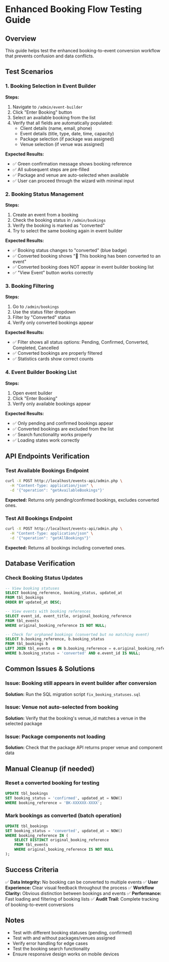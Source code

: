 # Enhanced Booking Flow Testing Guide

## Overview

This guide helps test the enhanced booking-to-event conversion workflow that prevents confusion and data conflicts.

## Test Scenarios

### 1. **Booking Selection in Event Builder**

**Steps:**

1. Navigate to `/admin/event-builder`
2. Click "Enter Booking" button
3. Select an available booking from the list
4. Verify that all fields are automatically populated:
   - Client details (name, email, phone)
   - Event details (title, type, date, time, capacity)
   - Package selection (if package was assigned)
   - Venue selection (if venue was assigned)

**Expected Results:**

- ✅ Green confirmation message shows booking reference
- ✅ All subsequent steps are pre-filled
- ✅ Package and venue are auto-selected when available
- ✅ User can proceed through the wizard with minimal input

### 2. **Booking Status Management**

**Steps:**

1. Create an event from a booking
2. Check the booking status in `/admin/bookings`
3. Verify the booking is marked as "converted"
4. Try to select the same booking again in event builder

**Expected Results:**

- ✅ Booking status changes to "converted" (blue badge)
- ✅ Converted booking shows "🔄 This booking has been converted to an event"
- ✅ Converted booking does NOT appear in event builder booking list
- ✅ "View Event" button works correctly

### 3. **Booking Filtering**

**Steps:**

1. Go to `/admin/bookings`
2. Use the status filter dropdown
3. Filter by "Converted" status
4. Verify only converted bookings appear

**Expected Results:**

- ✅ Filter shows all status options: Pending, Confirmed, Converted, Completed, Cancelled
- ✅ Converted bookings are properly filtered
- ✅ Statistics cards show correct counts

### 4. **Event Builder Booking List**

**Steps:**

1. Open event builder
2. Click "Enter Booking"
3. Verify only available bookings appear

**Expected Results:**

- ✅ Only pending and confirmed bookings appear
- ✅ Converted bookings are excluded from the list
- ✅ Search functionality works properly
- ✅ Loading states work correctly

## API Endpoints Verification

### Test Available Bookings Endpoint

```bash
curl -X POST http://localhost/events-api/admin.php \
  -H "Content-Type: application/json" \
  -d '{"operation": "getAvailableBookings"}'
```

**Expected:** Returns only pending/confirmed bookings, excludes converted ones.

### Test All Bookings Endpoint

```bash
curl -X POST http://localhost/events-api/admin.php \
  -H "Content-Type: application/json" \
  -d '{"operation": "getAllBookings"}'
```

**Expected:** Returns all bookings including converted ones.

## Database Verification

### Check Booking Status Updates

```sql
-- View booking statuses
SELECT booking_reference, booking_status, updated_at
FROM tbl_bookings
ORDER BY updated_at DESC;

-- View events with booking references
SELECT event_id, event_title, original_booking_reference
FROM tbl_events
WHERE original_booking_reference IS NOT NULL;

-- Check for orphaned bookings (converted but no matching event)
SELECT b.booking_reference, b.booking_status
FROM tbl_bookings b
LEFT JOIN tbl_events e ON b.booking_reference = e.original_booking_reference
WHERE b.booking_status = 'converted' AND e.event_id IS NULL;
```

## Common Issues & Solutions

### Issue: Booking still appears in event builder after conversion

**Solution:** Run the SQL migration script `fix_booking_statuses.sql`

### Issue: Venue not auto-selected from booking

**Solution:** Verify that the booking's venue_id matches a venue in the selected package

### Issue: Package components not loading

**Solution:** Check that the package API returns proper venue and component data

## Manual Cleanup (if needed)

### Reset a converted booking for testing

```sql
UPDATE tbl_bookings
SET booking_status = 'confirmed', updated_at = NOW()
WHERE booking_reference = 'BK-XXXXXX-XXXX';
```

### Mark bookings as converted (batch operation)

```sql
UPDATE tbl_bookings
SET booking_status = 'converted', updated_at = NOW()
WHERE booking_reference IN (
    SELECT DISTINCT original_booking_reference
    FROM tbl_events
    WHERE original_booking_reference IS NOT NULL
);
```

## Success Criteria

✅ **Data Integrity:** No booking can be converted to multiple events
✅ **User Experience:** Clear visual feedback throughout the process
✅ **Workflow Clarity:** Obvious distinction between bookings and events
✅ **Performance:** Fast loading and filtering of booking lists
✅ **Audit Trail:** Complete tracking of booking-to-event conversions

## Notes

- Test with different booking statuses (pending, confirmed)
- Test with and without packages/venues assigned
- Verify error handling for edge cases
- Test the booking search functionality
- Ensure responsive design works on mobile devices
